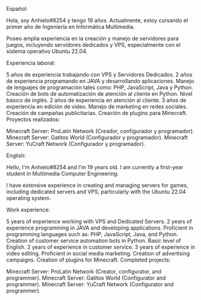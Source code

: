 Español:

Hola, soy Anhielo#8254 y tengo 19 años. Actualmente, estoy cursando el primer año de Ingeniería en Informática Multimedia.

Poseo amplia experiencia en la creación y manejo de servidores para juegos, incluyendo servidores dedicados y VPS, especialmente con el sistema operativo Ubuntu 22.04.

Experiencia laboral:

5 años de experiencia trabajando con VPS y Servidores Dedicados.
2 años de experiencia programando en JAVA y desarrollando aplicaciones.
Manejo de lenguajes de programación tales como: PHP, JavaScript, Java y Python.
Creación de bots de automatización de atención al cliente en Python.
Nivel básico de inglés.
2 años de experiencia en atención al cliente.
3 años de experiencia en edición de video.
Manejo de marketing en redes sociales.
Creación de campañas publicitarias.
Creación de plugins para Minecraft.
Proyectos realizados:

Minecraft Server: ProLatin Network (Creador, configurador y programador).
Minecraft Server: Gatitos World (Configurador y programador).
Minecraft Server: YuCraft Network (Configurador y programador).

English:

Hello, I'm Anhielo#8254 and I'm 19 years old. I am currently a first-year student in Multimedia Computer Engineering.

I have extensive experience in creating and managing servers for games, including dedicated servers and VPS, particularly with the Ubuntu 22.04 operating system.

Work experience:

5 years of experience working with VPS and Dedicated Servers.
2 years of experience programming in JAVA and developing applications.
Proficient in programming languages such as: PHP, JavaScript, Java, and Python.
Creation of customer service automation bots in Python.
Basic level of English.
2 years of experience in customer service.
3 years of experience in video editing.
Proficient in social media marketing.
Creation of advertising campaigns.
Creation of plugins for Minecraft.
Completed projects:

Minecraft Server: ProLatin Network (Creator, configurator, and programmer).
Minecraft Server: Gatitos World (Configurator and programmer).
Minecraft Server: YuCraft Network (Configurator and programmer).
